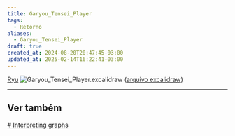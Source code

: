 ```yaml
---
title: Garyou_Tensei_Player
tags:
  - Retorno
aliases:
  - Garyou_Tensei_Player
draft: true
created_at: 2024-08-20T20:47:45-03:00
updated_at: 2025-02-14T16:22:41-03:00
---
```


[Ryu](../../../07/24/saida/Mateus_Ryu_Yamaguchi.md)
![Garyou_Tensei_Player.excalidraw](Garyou_Tensei_Player.excalidraw.svg)
([arquivo excalidraw](Garyou_Tensei_Player.excalidraw.md))

---

## Ver também

[# Interpreting graphs](https://pressbooks.pub/sound/chapter/sound-graphs/)